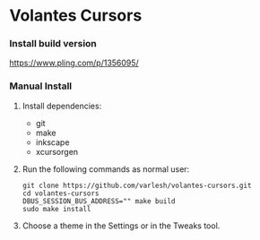 # Volantes Cursors

### Install build version

https://www.pling.com/p/1356095/

### Manual Install

1. Install dependencies:

    - git
    - make
    - inkscape
    - xcursorgen

2. Run the following commands as normal user:

    ```
    git clone https://github.com/varlesh/volantes-cursors.git
    cd volantes-cursors
    DBUS_SESSION_BUS_ADDRESS="" make build
    sudo make install
    ```

3. Choose a theme in the Settings or in the Tweaks tool.



